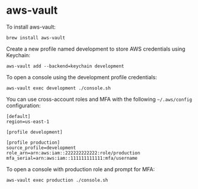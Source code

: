 # aws-vault

To install aws-vault:

```
brew install aws-vault
```

Create a new profile named development to store AWS credentials using Keychain:

```
aws-vault add --backend=keychain development
```

To open a console using the development profile credentials:

```
aws-vault exec development ./console.sh
```

You can use cross-account roles and MFA with the following `~/.aws/config` configuration:

```
[default]
region=us-east-1

[profile development]

[profile production]
source_profile=development
role_arn=arn:aws:iam::222222222222:role/production
mfa_serial=arn:aws:iam::111111111111:mfa/username
```

To open a console with production role and prompt for MFA:

```
aws-vault exec production ./console.sh
```
